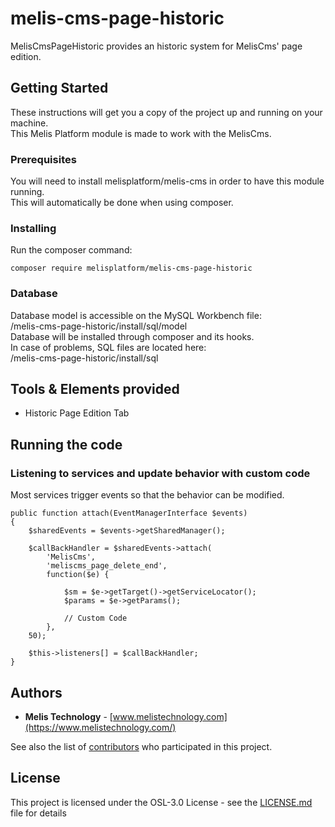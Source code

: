 # melis-cms-page-historic

MelisCmsPageHistoric provides an historic system for MelisCms' page edition.

## Getting Started

These instructions will get you a copy of the project up and running on your machine.  
This Melis Platform module is made to work with the MelisCms.

### Prerequisites

You will need to install melisplatform/melis-cms in order to have this module running.  
This will automatically be done when using composer.

### Installing

Run the composer command:
```
composer require melisplatform/melis-cms-page-historic
```

### Database    

Database model is accessible on the MySQL Workbench file:  
/melis-cms-page-historic/install/sql/model  
Database will be installed through composer and its hooks.  
In case of problems, SQL files are located here:  
/melis-cms-page-historic/install/sql  

## Tools & Elements provided

* Historic Page Edition Tab  

## Running the code

### Listening to services and update behavior with custom code  
Most services trigger events so that the behavior can be modified.  
```  
public function attach(EventManagerInterface $events)
{
	$sharedEvents = $events->getSharedManager();
    
	$callBackHandler = $sharedEvents->attach(
		'MelisCms', 
		'meliscms_page_delete_end', 
		function($e) {

			$sm = $e->getTarget()->getServiceLocator();
        	$params = $e->getParams();

        	// Custom Code
        },
    50);
    
    $this->listeners[] = $callBackHandler;
}
```  

## Authors

* **Melis Technology** - [www.melistechnology.com](https://www.melistechnology.com/)

See also the list of [contributors](https://github.com/melisplatform/melis-cms-page-historic/contributors) who participated in this project.


## License

This project is licensed under the OSL-3.0 License - see the [LICENSE.md](LICENSE.md) file for details